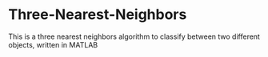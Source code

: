 # Three-Nearest-Neighbors

This is a three nearest neighbors algorithm to classify between two different objects, written in MATLAB 

